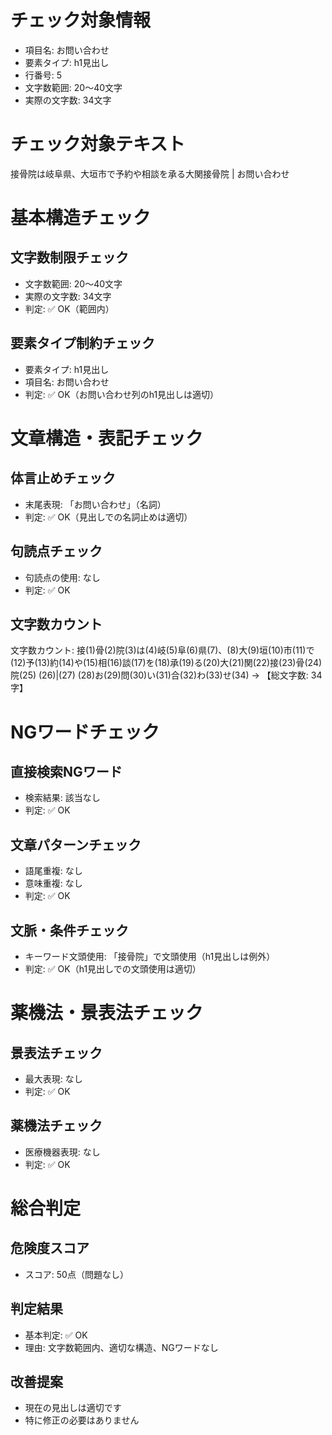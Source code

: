 # チェック対象情報

- 項目名: お問い合わせ
- 要素タイプ: h1見出し
- 行番号: 5
- 文字数範囲: 20～40文字
- 実際の文字数: 34文字

# チェック対象テキスト

接骨院は岐阜県、大垣市で予約や相談を承る大関接骨院 | お問い合わせ

# 基本構造チェック

## 文字数制限チェック
- 文字数範囲: 20～40文字
- 実際の文字数: 34文字
- 判定: ✅ OK（範囲内）

## 要素タイプ制約チェック
- 要素タイプ: h1見出し
- 項目名: お問い合わせ
- 判定: ✅ OK（お問い合わせ列のh1見出しは適切）

# 文章構造・表記チェック

## 体言止めチェック
- 末尾表現: 「お問い合わせ」（名詞）
- 判定: ✅ OK（見出しでの名詞止めは適切）

## 句読点チェック
- 句読点の使用: なし
- 判定: ✅ OK

## 文字数カウント
文字数カウント: 接(1)骨(2)院(3)は(4)岐(5)阜(6)県(7)、(8)大(9)垣(10)市(11)で(12)予(13)約(14)や(15)相(16)談(17)を(18)承(19)る(20)大(21)関(22)接(23)骨(24)院(25) (26)|(27) (28)お(29)問(30)い(31)合(32)わ(33)せ(34) → 【総文字数: 34字】

# NGワードチェック

## 直接検索NGワード
- 検索結果: 該当なし
- 判定: ✅ OK

## 文章パターンチェック
- 語尾重複: なし
- 意味重複: なし
- 判定: ✅ OK

## 文脈・条件チェック
- キーワード文頭使用: 「接骨院」で文頭使用（h1見出しは例外）
- 判定: ✅ OK（h1見出しでの文頭使用は適切）

# 薬機法・景表法チェック

## 景表法チェック
- 最大表現: なし
- 判定: ✅ OK

## 薬機法チェック
- 医療機器表現: なし
- 判定: ✅ OK

# 総合判定

## 危険度スコア
- スコア: 50点（問題なし）

## 判定結果
- 基本判定: ✅ OK
- 理由: 文字数範囲内、適切な構造、NGワードなし

## 改善提案
- 現在の見出しは適切です
- 特に修正の必要はありません
